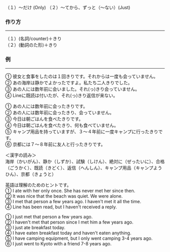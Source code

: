 （１）～だけ  (Only)
（２）～てから、ずっと（～ない）(Just)
### 作り方
***
（１）(名詞/counter)＋きり  
（２）(動詞のた形)＋きり

### 例
***
① 彼女と食事をしたのは１回きりです。それからは一度も会っていません。  
② あの海岸は静かでよかったですよ。私たち二人きりでした。  
③ あの人には数年前に会いました。それ(っ)きり会っていません。  
④ Lineに既読は付いたが、それ(っ)きり返信が来ない。  
  
① あの人には数年前に会ったきりです。  
② あの人には数年前に会ったきり、会っていません。  
③ 今日は朝ごはんを食べたきりです。  
④ 今日は朝ごはんを食べたきり、何も食べていません。  
⑤ キャンプ用品を持っていますが、３～４年前に一度キャンプに行ったきりです。  
⑥ 京都には７～８年前に友人と行ったきりです。  
  
＜漢字の読み＞  
海岸（かいがん）、静か（しずか）、試験（しけん）、絶対に（ぜったいに）、合格（ごうかく）、既読（きどく）、返信（へんしん）、キャンプ用品（キャンプようひん）、京都（きょうと）  
  
英語は理解のためのヒントです。  
① I ate with her only once. She has never met her since then.  
② It was nice that the beach was quiet. We were alone.  
③ I met that person a few years ago. I haven't met it all the time.  
④ Line has been read, but I haven't received a reply.  
  
① I just met that person a few years ago.  
② I haven't met that person since I met him a few years ago.  
③ I just ate breakfast today.  
④ I have eaten breakfast today and haven't eaten anything.  
⑤ I have camping equipment, but I only went camping 3-4 years ago.  
⑥ I just went to Kyoto with a friend 7-8 years ago.